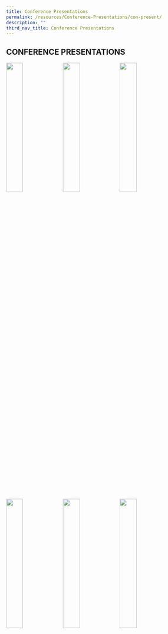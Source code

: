 ```yaml
---
title: Conference Presentations
permalink: /resources/Conference-Presentations/con-present/
description: ""
third_nav_title: Conference Presentations
---
```

## CONFERENCE PRESENTATIONS

<p><a href="https://www.ezhishi.net/CKPSebook2022/">
<img style="width:30%" align=left src="/images/mothertongue.jpg">
</a></p>

<p><a href="https://www.ezhishi.net/CKPSebook2022/">
<img style="width:30%" align=left src="/images/mothertongue.jpg">
</a></p>

<p><a href="https://www.ezhishi.net/CKPSebook2022/">
<img style="width:30%" align=left src="/images/mothertongue.jpg">
</a></p>
<br clear=left>

<p><a href="https://www.ezhishi.net/CKPSebook2022/">
<img style="width:30%" align=left src="/images/mothertongue.jpg">
</a></p>

<p><a href="https://www.ezhishi.net/CKPSebook2022/">
<img style="width:30%" align=left src="/images/mothertongue.jpg">
</a></p>

<p><a href="https://www.ezhishi.net/CKPSebook2022/">
<img style="width:30%" align=left src="/images/mothertongue.jpg">
</a></p>
<br clear=left>